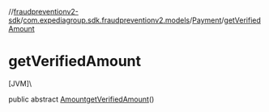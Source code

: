 //[fraudpreventionv2-sdk](../../../index.md)/[com.expediagroup.sdk.fraudpreventionv2.models](../index.md)/[Payment](index.md)/[getVerifiedAmount](get-verified-amount.md)

# getVerifiedAmount

[JVM]\

public abstract [Amount](../-amount/index.md)[getVerifiedAmount](get-verified-amount.md)()
